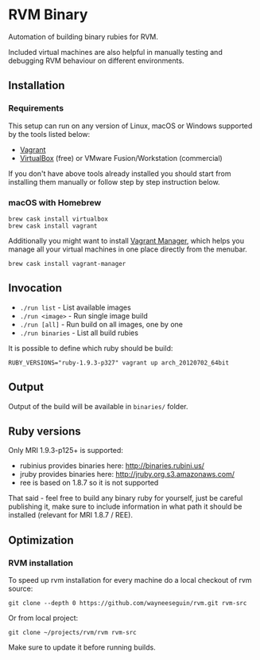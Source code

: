 # RVM Binary

Automation of building binary rubies for RVM.

Included virtual machines are also helpful in manually testing and debugging RVM behaviour on different environments.

## Installation

### Requirements

This setup can run on any version of Linux, macOS or Windows supported by the tools listed below:

* [Vagrant](http://www.vagrantup.com/downloads.html)
* [VirtualBox](https://www.virtualbox.org/wiki/Downloads) (free) or VMware Fusion/Workstation (commercial)

If you don't have above tools already installed you should start from installing them manually or follow step by step instruction below.  

### macOS with Homebrew

```
brew cask install virtualbox
brew cask install vagrant
```

Additionally you might want to install [Vagrant Manager](http://vagrantmanager.com/), which helps you manage all your virtual machines in one place directly from the menubar.

```
brew cask install vagrant-manager
```

## Invocation

- `./run list` - List available images
- `./run <image>` - Run single image build
- `./run [all]` - Run build on all images, one by one
- `./run binaries` - List all build rubies

It is possible to define which ruby should be build:

`RUBY_VERSIONS="ruby-1.9.3-p327" vagrant up arch_20120702_64bit`

## Output

Output of the build will be available in `binaries/` folder.

## Ruby versions

Only MRI 1.9.3-p125+ is supported:

- rubinius provides binaries here: http://binaries.rubini.us/
- jruby provides binaries here: http://jruby.org.s3.amazonaws.com/
- ree is based on 1.8.7 so it is not supported

That said - feel free to build any binary ruby for yourself, just be careful publishing it,
make sure to include information in what path it should be installed (relevant for MRI 1.8.7 / REE).

## Optimization

### RVM installation

To speed up rvm installation for every machine do a local checkout of rvm source:

    git clone --depth 0 https://github.com/wayneeseguin/rvm.git rvm-src

Or from local project:

    git clone ~/projects/rvm/rvm rvm-src

Make sure to update it before running builds.
